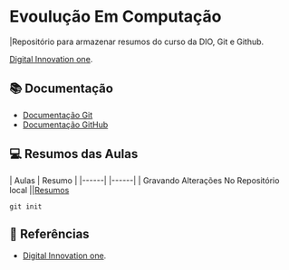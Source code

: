 # Evoulução Em Computação
|Repositório para armazenar resumos do curso da DIO, Git e Github.



[Digital Innovation one](https://www.dio.me).

## 📚 Documentação
* [Documentação Git](https://git-scm.com/docs/git/pt_BR)
* [Documentação GitHub](https://docs.github.com/pt)

## 💻 Resumos das Aulas

| Aulas | Resumo | 
|------| |------|
| Gravando Alterações No Repositório local ||[Resumos](https://web.dio.me/course/406684a4-396d-4160-94b9-ead934e18564/learning/599dd3dd-d189-474f-a55c-22f37b4472da?autoplay=1&back=%2Ftrack%2Fcoding-future-vivo-python-ai-backend-developer&moduleId=undefined&tab=undefined) 


```
git init 
```

## 🔎 Referências

* [Digital Innovation one](https://www.dio.me).


